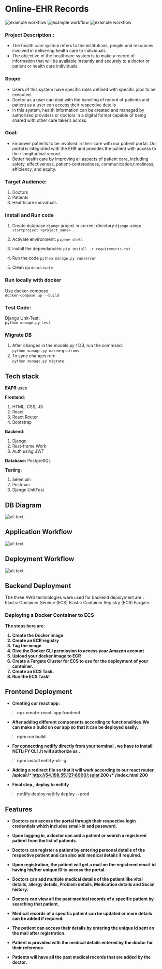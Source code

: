 # Online-EHR Records
![example workflow](https://github.com/shruti-17/OpenEHR-Project/actions/workflows/main.yml/badge.svg)
![example workflow](https://github.com/demoprojset2/backend/actions/workflows/CI-CD.yml/badge.svg)
![example workflow](https://github.com/demoprojset2/backend/actions/workflows/CODE_CHECKS.yml/badge.svg)

### Project Description :
- The health care system refers to the institutions, people and resources involved in delivering health care to individuals.
- The objective of the healthcare system is to make a record of information that will be available instantly and securely to a doctor or patient or health care     individuals


### Scope

- Users of this system have specific roles defined with specific jobs to be executed.
- Doctor as a user can deal with the handling of record of patients and patient as a user can access their respective details
- In this system, health information can be created and managed by authorized providers or doctors in a digital format capable of being shared with other care       taker’s across.


### Goal:
- Empower patients to be involved in their care with our patient portal. Our portal is integrated with the EHR and provides the patient with access to their         longitudinal record.
- Better health care by improving all aspects of patient care, including safety, effectiveness, patient-centeredness, communication,timeliness, efficiency, and       equity.

### Target Audience: 
 1. Doctors
 2. Patients
 3. Healthcare individuals

### Install and Run code 

1. Create database `django` project in current directory
`django-admin startproject <project_name> .`

3. Activate environment:
`pipenv shell`

4. Install the dependancies:
`pip install -r requirements.txt`

 
6. Run the code `python manage.py runserver`

7. Clean up `deactivate`

### Run locally with docker

Use docker-compose<br>
`docker-compose up --build`

### Test Code:
Django Unit-Test:<br>
`python manage.py test`

### Migrate DB
1. After changes in the models.py / DB, run the command:<br>
`python manage.py makemigrations`
2. To sync changes run: <br>
`python manage.py migrate`


## Tech stack
<strong>EAPR</strong> uses

<strong>Frontend</strong>:
1. HTML, CSS, JS
2. React
3. React Router
4. Bootstrap

<strong>Backend</strong>:
1. Django
2. Rest-frame Work
3. Auth using JWT

<strong>Database:</strong>
PostgreSQL

<strong>Testing:</strong>
1. Selenium
2. Postman 
3. Django UnitTest

## DB Diagram
![alt text](https://github.com/demoprojset2/backend/blob/main/Ehr_dbdiagram.png?raw=true)

## Application Workflow
![alt text](https://github.com/demoprojset2/backend/blob/main/EHR_workflow.jpg?raw=true)

## Deployment Workflow
![alt text](https://miro.medium.com/max/700/1*Ur9w7sOGoNAc9K6u4uKatQ.png)



## Backend Deployment
The three AWS technologies were used for backend deployment are :
Elastic Container Service (ECS)
Elastic Container Registry (ECR)
Fargate.


### Deploying a Docker Container to ECS

<strong>The steps here are:<strong>
1. Create the Docker image
2. Create an ECR registry
3. Tag the image
4. Give the Docker CLI permission to access your Amazon account
5. Upload your docker image to ECR
6. Create a Fargate Cluster for ECS to use for the deployment of your container.
7. Create an ECS Task.
8. Run the ECS Task!

## Frontend Deployment
- Creating our react app:
>npx create-react-app frontend

- After adding different components according to functionalities.We can make
a build on our app so that it can be deployed easily.
>npm run build

- For connecting netlify directly from your terminal , we have to install
NETLIFY CLI .It will authorize us .
>npm install netlify-cli -g

- Adding a redirect file so that it will work according to our react router.
/apicall/* http://54.198.55.127:8000/:splat 200
/* /index.html 200

- Final step , deploy to netlify
>netlify deploy
>netlify deploy --prod

## Features 
- Doctors can access the portal through their respective login credentials which includes email-id and password.
- Upon logging in, a doctor can add a patient or search a registered patient from the list of patients.
- Doctors can register a patient by entering personal details of the respective patient and can also add medical details if required.
- Upon registration, the patient will get a mail on the registered email-id having his/her unique ID to access the portal.
- Doctors can add multiple medical details of the patient like vital details, allergy details, Problem details, Medication details and Social history.
- Doctors can view all the past medical records of a specific patient by searching that patient.
- Medical records of a specific patient can be updated or more details can be added if required.

- The patient can access their details by entering the unique id sent on the mail after registration.
- Patient is provided with the medical details entered by the doctor for their reference.
- Patients will have all the past medical records that are added by the doctor.
